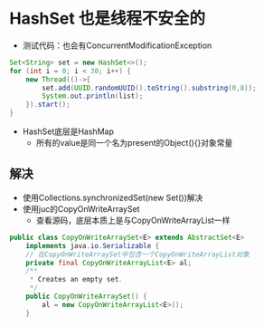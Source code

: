 # HashSet 也是线程不安全的

- 测试代码：也会有ConcurrentModificationException

```java
Set<String> set = new HashSet<>();
for (int i = 0; i < 30; i++) {
    new Thread(()->{
        set.add(UUID.randomUUID().toString().substring(0,8));
        System.out.println(list);
    }).start();
}
```

- HashSet底层是HashMap
  - 所有的value是同一个名为present的Object(){}对象常量



## 解决

- 使用Collections.synchronizedSet(new Set())解决
- 使用juc的CopyOnWriteArraySet
  - 查看源码，底层本质上是与CopyOnWriteArrayList一样

```java
public class CopyOnWriteArraySet<E> extends AbstractSet<E>
    implements java.io.Serializable {
	// 在CopyOnWriteArraySet中包含一个CopyOnWriteArrayList对象
    private final CopyOnWriteArrayList<E> al;
    /**
     * Creates an empty set.
     */
    public CopyOnWriteArraySet() {
        al = new CopyOnWriteArrayList<E>();
    }
```

